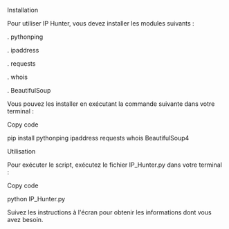 Installation

Pour utiliser IP Hunter, vous devez installer les modules suivants :

  . pythonping

  . ipaddress

  . requests

  . whois

  . BeautifulSoup


Vous pouvez les installer en exécutant la commande suivante dans votre terminal :

Copy code


pip install pythonping ipaddress requests whois BeautifulSoup4


Utilisation


Pour exécuter le script, exécutez le fichier IP_Hunter.py dans votre terminal :


Copy code


python IP_Hunter.py

Suivez les instructions à l'écran pour obtenir les informations dont vous avez besoin.
